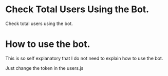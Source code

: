 # Check Total Users Using the Bot.

Check total users using the bot.

# How to use the bot.

This is so self explanatory that I do not need to explain how to use the bot.

Just change the token in the users.js
